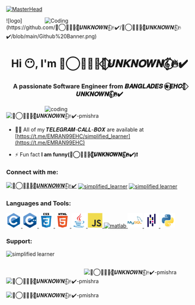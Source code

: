 
[![MasterHead](https://media.licdn.com/dms/image/D563DAQFIJGy_J4EvYA/image-scale_191_1128/0/1666883668428?e=1675425600&v=beta&t=q5S0E-n5z-gDvzZPdOvK7oorksu-JESWk3DdbbvU2ss)](https://codegrills.in)

<img align="right" alt="Coding" width="400" src="https://media.tenor.com/rePDfDWO3XoAAAAd/hacking.gif">
![logo](https://github.com/✮⃝𝑬𝑯𝑪🦋⃟𝑼𝑵𝑲𝑵𝑶𝑾𝑵𝄟⃝🔥✔️/✮⃝𝑬𝑯𝑪🦋⃟𝑼𝑵𝑲𝑵𝑶𝑾𝑵𝄟⃝🔥✔️/blob/main/Github%20Banner.png)
<h1 align="center">Hi 😶, I'm ✮⃝𝑬𝑯𝑪🦋⃟𝑼𝑵𝑲𝑵𝑶𝑾𝑵𝄟⃝🔥✔️</h1>
<h3 align="center">A passionate Software Engineer from 𝑩𝑨𝑵𝑮𝑳𝑨𝑫𝑬𝑺 ✮⃝𝑬𝑯𝑪🦋⃟𝑼𝑵𝑲𝑵𝑶𝑾𝑵𝄟⃝🔥✔️ </h3>

<img align="right" alt="coding" width="400" src="https://user-images.githubusercontent.com/55389276/140866485-8fb1c876-9a8f-4d6a-98dc-08c4981eaf70.gif">

<p align="left"> <img src="https://komarev.com/ghpvc/?username=✮⃝𝑬𝑯𝑪🦋⃟𝑼𝑵𝑲𝑵𝑶𝑾𝑵𝄟⃝🔥✔️-pmishra&label=Profile%20views&color=0e75b6&style=flat" alt="✮⃝𝑬𝑯𝑪🦋⃟𝑼𝑵𝑲𝑵𝑶𝑾𝑵𝄟⃝🔥✔️-pmishra" /> </p>

- 👨‍💻 All of my 𝑻𝑬𝑳𝑬𝑮𝑹𝑨𝑴-𝑪𝑨𝑳𝑳-𝑩𝑶𝑿 are available at [https://t.me/EMRAN99EHC/simplified_learner](https://t.me/EMRAN99EHC)

- ⚡ Fun fact **I am funny(✮⃝𝑬𝑯𝑪🦋⃟𝑼𝑵𝑲𝑵𝑶𝑾𝑵𝄟⃝🔥✔️)❗**

<h3 align="left">Connect with me:</h3>
<p align="left">
<a href="https://linkedin.com/in/✮⃝𝑬𝑯𝑪🦋⃟𝑼𝑵𝑲𝑵𝑶𝑾𝑵𝄟⃝🔥✔️" target="blank"><img align="center" src="https://raw.githubusercontent.com/rahuldkjain/github-profile-readme-generator/master/src/images/icons/Social/linked-in-alt.svg" alt="✮⃝𝑬𝑯𝑪🦋⃟𝑼𝑵𝑲𝑵𝑶𝑾𝑵𝄟⃝🔥✔️" height="30" width="40" /></a>
<a href="https://instagram.com/simplified_learner" target="blank"><img align="center" src="https://raw.githubusercontent.com/rahuldkjain/github-profile-readme-generator/master/src/images/icons/Social/instagram.svg" alt="simplified_learner" height="30" width="40" /></a>
<a href="https://www.youtube.com/c/simplified learner" target="blank"><img align="center" src="https://raw.githubusercontent.com/rahuldkjain/github-profile-readme-generator/master/src/images/icons/Social/youtube.svg" alt="simplified learner" height="30" width="40" /></a>
</p>

<h3 align="left">Languages and Tools:</h3>
<p align="left"> <a href="https://www.cprogramming.com/" target="_blank" rel="noreferrer"> <img src="https://raw.githubusercontent.com/devicons/devicon/master/icons/c/c-original.svg" alt="c" width="40" height="40"/> </a> <a href="https://www.w3schools.com/cpp/" target="_blank" rel="noreferrer"> <img src="https://raw.githubusercontent.com/devicons/devicon/master/icons/cplusplus/cplusplus-original.svg" alt="cplusplus" width="40" height="40"/> </a> <a href="https://www.w3schools.com/css/" target="_blank" rel="noreferrer"> <img src="https://raw.githubusercontent.com/devicons/devicon/master/icons/css3/css3-original-wordmark.svg" alt="css3" width="40" height="40"/> </a> <a href="https://www.w3.org/html/" target="_blank" rel="noreferrer"> <img src="https://raw.githubusercontent.com/devicons/devicon/master/icons/html5/html5-original-wordmark.svg" alt="html5" width="40" height="40"/> </a> <a href="https://www.java.com" target="_blank" rel="noreferrer"> <img src="https://raw.githubusercontent.com/devicons/devicon/master/icons/java/java-original.svg" alt="java" width="40" height="40"/> </a> <a href="https://developer.mozilla.org/en-US/docs/Web/JavaScript" target="_blank" rel="noreferrer"> <img src="https://raw.githubusercontent.com/devicons/devicon/master/icons/javascript/javascript-original.svg" alt="javascript" width="40" height="40"/> </a> <a href="https://www.mathworks.com/" target="_blank" rel="noreferrer"> <img src="https://upload.wikimedia.org/wikipedia/commons/2/21/Matlab_Logo.png" alt="matlab" width="40" height="40"/> </a> <a href="https://www.mysql.com/" target="_blank" rel="noreferrer"> <img src="https://raw.githubusercontent.com/devicons/devicon/master/icons/mysql/mysql-original-wordmark.svg" alt="mysql" width="40" height="40"/> </a> <a href="https://pandas.pydata.org/" target="_blank" rel="noreferrer"> <img src="https://raw.githubusercontent.com/devicons/devicon/2ae2a900d2f041da66e950e4d48052658d850630/icons/pandas/pandas-original.svg" alt="pandas" width="40" height="40"/> </a> <a href="https://www.python.org" target="_blank" rel="noreferrer"> <img src="https://raw.githubusercontent.com/devicons/devicon/master/icons/python/python-original.svg" alt="python" width="40" height="40"/> </a> </p>

<h3 align="left">Support:</h3>
<p><a href="https://www.buymeacoffee.com/simplified"> <img align="left" src="https://cdn.buymeacoffee.com/buttons/v2/default-yellow.png" height="50" width="210" alt="simplified learner" /></a></p><br><br>

<p><img align="left" src="https://github-readme-stats.vercel.app/api/top-langs?username=✮⃝𝑬𝑯𝑪🦋⃟𝑼𝑵𝑲𝑵𝑶𝑾𝑵𝄟⃝🔥✔️-pmishra&show_icons=true&locale=en&layout=compact" alt="✮⃝𝑬𝑯𝑪🦋⃟𝑼𝑵𝑲𝑵𝑶𝑾𝑵𝄟⃝🔥✔️-pmishra" /></p>

<p>&nbsp;<img align="center" src="https://github-readme-stats.vercel.app/api?username=✮⃝𝑬𝑯𝑪🦋⃟𝑼𝑵𝑲𝑵𝑶𝑾𝑵𝄟⃝🔥✔️-pmishra&show_icons=true&locale=en" alt="✮⃝𝑬𝑯𝑪🦋⃟𝑼𝑵𝑲𝑵𝑶𝑾𝑵𝄟⃝🔥✔️-pmishra" /></p>

<p><img align="center" src="https://github-readme-streak-stats.herokuapp.com/?user=✮⃝𝑬𝑯𝑪🦋⃟𝑼𝑵𝑲𝑵𝑶𝑾𝑵𝄟⃝🔥✔️-pmishra&" alt="✮⃝𝑬𝑯𝑪🦋⃟𝑼𝑵𝑲𝑵𝑶𝑾𝑵𝄟⃝🔥✔️-pmishra" /></p>
